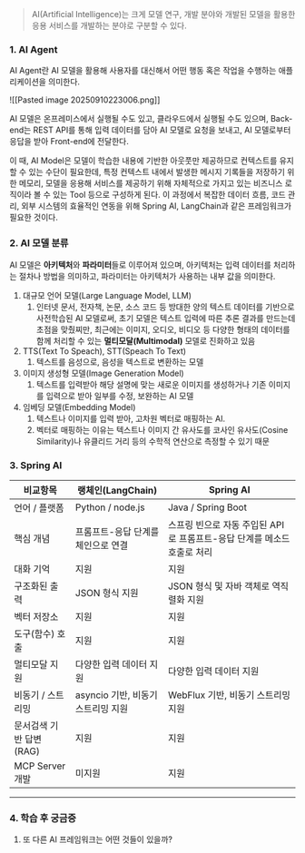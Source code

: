 > AI(Artificial Intelligence)는 크게 모델 연구, 개발 분야와 개발된 모델을 활용한 응용 서비스를 개발하는 분야로 구분할 수 있다. 

### 1. AI Agent

AI Agent란 AI 모델을 활용해 사용자를 대신해서 어떤 행동 혹은 작업을 수행하는 애플리케이션을 의미한다. 

![[Pasted image 20250910223006.png]]

AI 모델은 온프레미스에서 실행될 수도 있고, 클라우드에서 실행될 수도 있으며, Back-end는 REST API를 통해 입력 데이터를 담아 AI 모델로 요청을 보내고, AI 모델로부터 응답을 받아 Front-end에 전달한다.

이 때, AI Model은 모델이 학습한 내용에 기반한 아웃풋만 제공하므로 컨텍스트를 유지할 수 있는 수단이 필요한데, 특정 컨텍스트 내에서 발생한 메시지 기록들을 저장하기 위한 메모리, 모델을 응용해 서비스를 제공하기 위해 자체적으로 가지고 있는 비즈니스 로직이라 볼 수 있는 Tool 등으로 구성하게 된다. 이 과정에서 복잡한 데이터 흐름, 코드 관리, 외부 시스템의 효율적인 연동을 위해 Spring AI, LangChain과 같은 프레임워크가 필요한 것이다.

### 2. AI 모델 분류
AI 모델은 **아키텍처**와 **파라미터**들로 이루어져 있으며, 아키텍처는 입력 데이터를 처리하는 절차나 방법을 의미하고, 파라미터는 아키텍처가 사용하는 내부 값을 의미한다.

1. 대규모 언어 모델(Large Language Model, LLM)
	1. 인터넷 문서, 전자책, 논문, 소스 코드 등 방대한 양의 텍스트 데이터를 기반으로 사전학습된 AI 모델로써, 초기 모델은 텍스트 입력에 따른 추론 결과를 만드는데 초점을 맞췄찌만, 최근에는 이미지, 오디오, 비디오 등 다양한 형태의 데이터를 함께 처리할 수 있는 **멀티모달(Multimodal)** 모델로 진화하고 있음
2. TTS(Text To Speach), STT(Speach To Text)
	1. 텍스트를 음성으로, 음성을 텍스트로 변환하는 모델
3. 이미지 생성형 모델(Image Generation Model)
	1. 텍스트를 입력받아 해당 설명에 맞는 새로운 이미지를 생성하거나 기존 이미지를 입력으로 받아 일부를 수정, 보완하는 AI 모델
4. 임베딩 모델(Embedding Model)
	1.  텍스트나 이미지를 입력 받아, 고차원 벡터로 매핑하는 AI.
	2. 벡터로 매핑하는 이유는 텍스트나 이미지 간 유사도를 코사인 유사도(Cosine Similarity)나 유클리드 거리 등의 수학적 연산으로 측정할 수 있기 때문

### 3. Spring AI

| 비교항목            | 랭체인(LangChain)          | Spring AI                                  |
| --------------- | ----------------------- | ------------------------------------------ |
| 언어 / 플랫폼        | Python / node.js        | Java / Spring Boot                         |
| 핵심 개념           | 프롬프트-응답 단계를 체인으로 연결     | 스프링 빈으로 자동 주입된 API로 프롬프트-응답 단계를 메소드 호출로 처리 |
| 대화 기억           | 지원                      | 지원                                         |
| 구조화된 출력         | JSON 형식 지원              | JSON 형식 및 자바 객체로 역직렬화 지원                   |
| 벡터 저장소          | 지원                      | 지원                                         |
| 도구(함수) 호출       | 지원                      | 지원                                         |
| 멀티모달 지원         | 다양한 입력 데이터 지원           | 다양한 입력 데이터 지원                              |
| 비동기 / 스트리밍      | asyncio 기반, 비동기 스트리밍 지원 | WebFlux 기반, 비동기 스트리밍 지원                    |
| 문서검색 기반 답변(RAG) | 지원                      | 지원                                         |
| MCP Server 개발   | 미지원                     | 지원                                         |

---
### 4. 학습 후 궁금증
1. 또 다른 AI 프레임워크는 어떤 것들이 있을까?